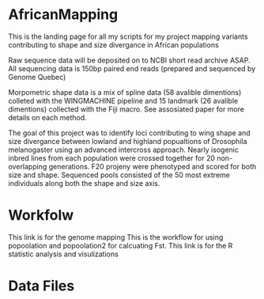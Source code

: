 # AfricanMapping


This is the landing page for all my scripts for my project mapping variants contributing to shape and size divergance in African populations 

Raw sequence data will be deposited on to NCBI short read archive ASAP. All sequencing data is 150bp paired end reads (prepared and sequenced by Genome Quebec) 

Morpometric shape data is a mix of spline data (58 avalible dimentions) colleted with the WINGMACHINE pipeline and 15 landmark (26 avalible dimentions) collected with the Fiji macro. See assosiated paper for more details on each method. 

The goal of this project was to identify loci contributing to wing shape and size divergance between lowland and highland popualtions of Drosophila melanogaster using an advanced intercross approach. Nearly isogenic inbred lines from each population were crossed together for 20 non-overlapping generations. F20 projeny were phenotyped and scored for both size and shape. Sequenced pools consisted of the 50 most extreme individuals along both the shape and size axis. 

# Workfolw 

This link is for the genome mapping 
This is the workflow for using popoolation and popoolation2 for calcuating Fst. 
This link is for the R statistic analysis and visulizations 

# Data Files

